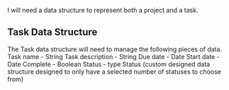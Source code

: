 I will need a data structure to represent both a project and a task. 

## Task Data Structure

The Task data structure will need to manage the following pieces of data. 
Task name - String
Task description - String
Due date - Date
Start date - Date
Complete - Boolean
Status - type Status (custom designed data structure designed to only have a selected number of statuses to choose from)